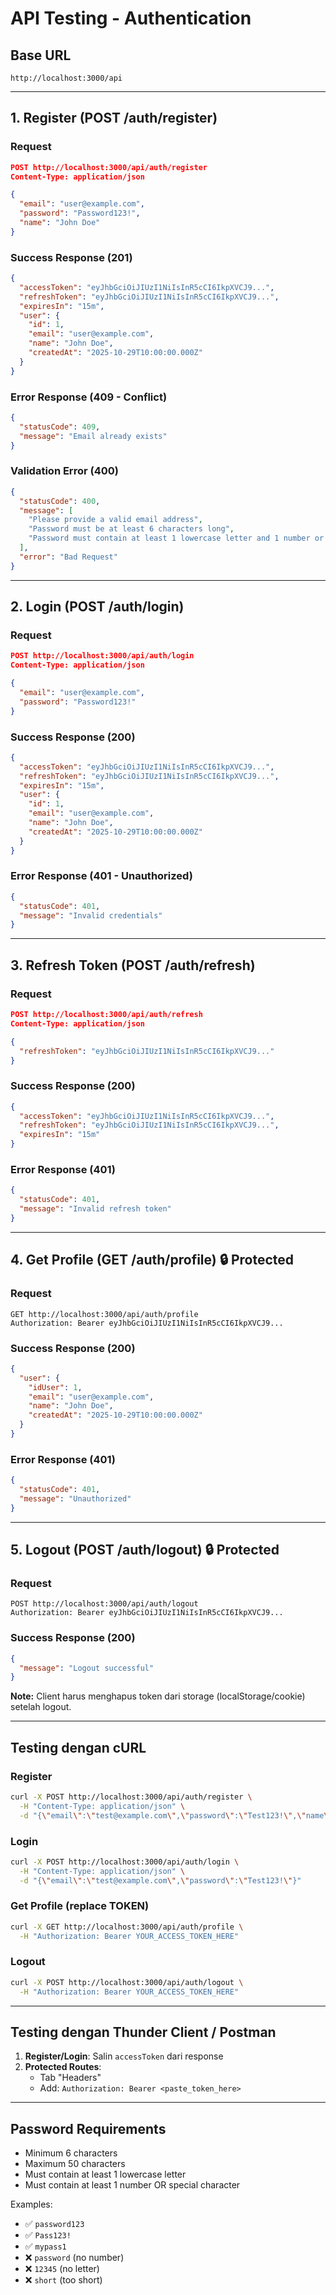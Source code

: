 # API Testing - Authentication

## Base URL
```
http://localhost:3000/api
```

---

## 1. Register (POST /auth/register)

### Request
```json
POST http://localhost:3000/api/auth/register
Content-Type: application/json

{
  "email": "user@example.com",
  "password": "Password123!",
  "name": "John Doe"
}
```

### Success Response (201)
```json
{
  "accessToken": "eyJhbGciOiJIUzI1NiIsInR5cCI6IkpXVCJ9...",
  "refreshToken": "eyJhbGciOiJIUzI1NiIsInR5cCI6IkpXVCJ9...",
  "expiresIn": "15m",
  "user": {
    "id": 1,
    "email": "user@example.com",
    "name": "John Doe",
    "createdAt": "2025-10-29T10:00:00.000Z"
  }
}
```

### Error Response (409 - Conflict)
```json
{
  "statusCode": 409,
  "message": "Email already exists"
}
```

### Validation Error (400)
```json
{
  "statusCode": 400,
  "message": [
    "Please provide a valid email address",
    "Password must be at least 6 characters long",
    "Password must contain at least 1 lowercase letter and 1 number or special character"
  ],
  "error": "Bad Request"
}
```

---

## 2. Login (POST /auth/login)

### Request
```json
POST http://localhost:3000/api/auth/login
Content-Type: application/json

{
  "email": "user@example.com",
  "password": "Password123!"
}
```

### Success Response (200)
```json
{
  "accessToken": "eyJhbGciOiJIUzI1NiIsInR5cCI6IkpXVCJ9...",
  "refreshToken": "eyJhbGciOiJIUzI1NiIsInR5cCI6IkpXVCJ9...",
  "expiresIn": "15m",
  "user": {
    "id": 1,
    "email": "user@example.com",
    "name": "John Doe",
    "createdAt": "2025-10-29T10:00:00.000Z"
  }
}
```

### Error Response (401 - Unauthorized)
```json
{
  "statusCode": 401,
  "message": "Invalid credentials"
}
```

---

## 3. Refresh Token (POST /auth/refresh)

### Request
```json
POST http://localhost:3000/api/auth/refresh
Content-Type: application/json

{
  "refreshToken": "eyJhbGciOiJIUzI1NiIsInR5cCI6IkpXVCJ9..."
}
```

### Success Response (200)
```json
{
  "accessToken": "eyJhbGciOiJIUzI1NiIsInR5cCI6IkpXVCJ9...",
  "refreshToken": "eyJhbGciOiJIUzI1NiIsInR5cCI6IkpXVCJ9...",
  "expiresIn": "15m"
}
```

### Error Response (401)
```json
{
  "statusCode": 401,
  "message": "Invalid refresh token"
}
```

---

## 4. Get Profile (GET /auth/profile) 🔒 Protected

### Request
```http
GET http://localhost:3000/api/auth/profile
Authorization: Bearer eyJhbGciOiJIUzI1NiIsInR5cCI6IkpXVCJ9...
```

### Success Response (200)
```json
{
  "user": {
    "idUser": 1,
    "email": "user@example.com",
    "name": "John Doe",
    "createdAt": "2025-10-29T10:00:00.000Z"
  }
}
```

### Error Response (401)
```json
{
  "statusCode": 401,
  "message": "Unauthorized"
}
```

---

## 5. Logout (POST /auth/logout) 🔒 Protected

### Request
```http
POST http://localhost:3000/api/auth/logout
Authorization: Bearer eyJhbGciOiJIUzI1NiIsInR5cCI6IkpXVCJ9...
```

### Success Response (200)
```json
{
  "message": "Logout successful"
}
```

**Note:** Client harus menghapus token dari storage (localStorage/cookie) setelah logout.

---

## Testing dengan cURL

### Register
```bash
curl -X POST http://localhost:3000/api/auth/register \
  -H "Content-Type: application/json" \
  -d "{\"email\":\"test@example.com\",\"password\":\"Test123!\",\"name\":\"Test User\"}"
```

### Login
```bash
curl -X POST http://localhost:3000/api/auth/login \
  -H "Content-Type: application/json" \
  -d "{\"email\":\"test@example.com\",\"password\":\"Test123!\"}"
```

### Get Profile (replace TOKEN)
```bash
curl -X GET http://localhost:3000/api/auth/profile \
  -H "Authorization: Bearer YOUR_ACCESS_TOKEN_HERE"
```

### Logout
```bash
curl -X POST http://localhost:3000/api/auth/logout \
  -H "Authorization: Bearer YOUR_ACCESS_TOKEN_HERE"
```

---

## Testing dengan Thunder Client / Postman

1. **Register/Login**: Salin `accessToken` dari response
2. **Protected Routes**: 
   - Tab "Headers"
   - Add: `Authorization: Bearer <paste_token_here>`

---

## Password Requirements

- Minimum 6 characters
- Maximum 50 characters
- Must contain at least 1 lowercase letter
- Must contain at least 1 number OR special character

Examples:
- ✅ `password123`
- ✅ `Pass123!`
- ✅ `mypass1`
- ❌ `password` (no number)
- ❌ `12345` (no letter)
- ❌ `short` (too short)
